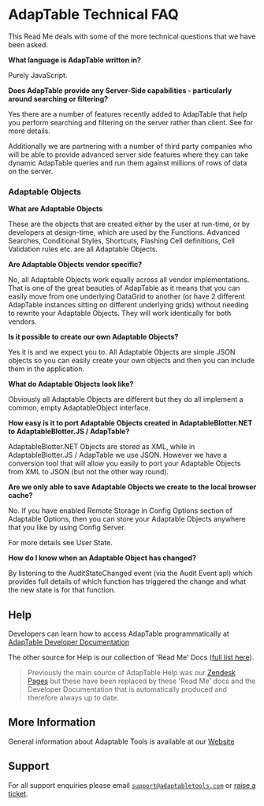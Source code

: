 # AdapTable Technical FAQ

This Read Me deals with some of the more technical questions that we have been asked.

**What language is AdapTable written in?**

Purely JavaScript.

**Does AdapTable provide any Server-Side capabilities - particularly around searching or filtering?**

Yes there are a number of features recently added to AdapTable that help you perform searching and filtering on the server rather than client.  See for more details.

Additionally we are partnering with a number of third party companies who will be able to provide advanced server side features where they can take dynamic AdapTable queries and run them against millions of rows of data on the server.

### Adaptable Objects

**What are Adaptable Objects**

These are the objects that are created either by the user at run-time, or by developers at design-time, which are used by the Functions. Advanced Searches, Conditional Styles, Shortcuts, Flashing Cell definitions, Cell Validation rules etc. are all Adaptable Objects.

**Are Adaptable Objects vendor specific?**

No, all Adaptable Objects work equally across all vendor implementations. That is one of the great beauties of AdapTable as it means that you can easily move from one underlying DataGrid to another (or have 2 different AdapTable instances sitting on different underlying grids) without needing to rewrite your Adaptable Objects. They will work identically for both vendors.

**Is it possible to create our own Adaptable Objects?**

Yes it is and we expect you to. All Adaptable Objects are simple JSON objects so you can easily create your own objects and then you can include them in the application.

**What do Adaptable Objects look like?**

Obviously all Adaptable Objects are different but they do all implement a common, empty AdaptableObject interface. 

**How easy is it to port Adaptable Objects created in AdaptableBlotter.NET to AdaptableBlotter.JS / AdapTable?**

AdaptableBlotter.NET Objects are stored as XML, while in AdaptableBlotter.JS / AdapTable we use JSON. However we have a conversion tool that will allow you easily to port your Adaptable Objects from XML to JSON (but not the other way round).

**Are we only able to save Adaptable Objects we create to the local browser cache?**

No. If you have enabled Remote Storage in Config Options section of Adaptable Options, then you can store your Adaptable Objects anywhere that you like by using Config Server.

For more details see User State.

**How do I know when an Adaptable Object has changed?**

By listening to the AuditStateChanged event (via the Audit Event api) which provides full details of which function has triggered the change and what the new state is for that function. 


## Help

Developers can learn how to access AdapTable programmatically at [AdapTable Developer Documentation](https://api.adaptabletools.com) 

The other source for Help is our collection of 'Read Me' Docs ([full list here](https://github.com/AdaptableTools/adaptable/blob/master/packages/adaptable/readme/readme-list.md)).

> Previously the main source of AdapTable Help was our [Zendesk Pages](https://adaptabletools.zendesk.com/hc/en-us) but these have been replaced by these 'Read Me' docs and the Developer Documentation that is automatically produced and therefore always up to date.

## More Information

General information about Adaptable Tools is available at our [Website](http://www.adaptabletools.com) 

## Support

For all support enquiries please email [`support@adaptabletools.com`](mailto:support@adaptabletools.com) or [raise a ticket](https://adaptabletools.zendesk.com/hc/en-us/requests/new).
